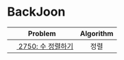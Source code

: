 # BackJoon

<table>
  <thead>
    <tr>
      <th>Problem</th>
      <th>Algorithm</th>
    </tr>
   </thead>
   <tbody>
     <tr>
       <td>
        <a href="https://www.acmicpc.net/problem/2750">
          <image src="https://d2gd6pc034wcta.cloudfront.net/tier/4.svg" height="14" /> 
          <span>2750: 수 정렬하기</span>
        </a>
      </td>
       <td style="text-align: center">정렬</td>
     </tr>
  </tbody>
</table>

